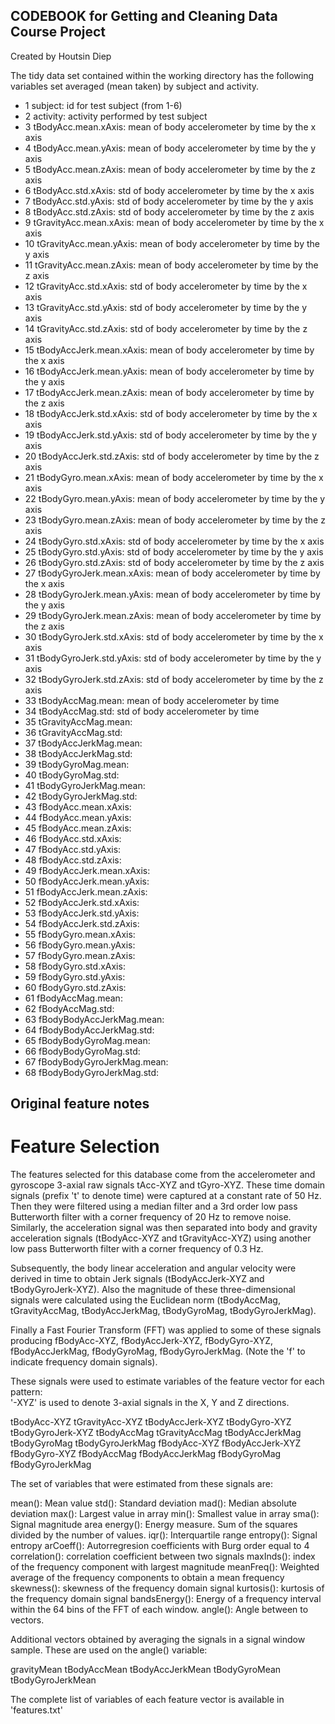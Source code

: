 ## CODEBOOK for Getting and Cleaning Data Course Project
Created by Houtsin Diep

The tidy data set contained within the working directory has the following variables set averaged (mean taken) by subject and activity.

* 1                    subject: id for test subject (from 1-6)
* 2                   activity: activity performed by test subject
* 3        tBodyAcc.mean.xAxis: mean of body accelerometer by time by the x axis
* 4        tBodyAcc.mean.yAxis: mean of body accelerometer by time by the y axis
* 5        tBodyAcc.mean.zAxis: mean of body accelerometer by time by the z axis
* 6         tBodyAcc.std.xAxis: std of body accelerometer by time by the x axis
* 7         tBodyAcc.std.yAxis: std of body accelerometer by time by the y axis
* 8         tBodyAcc.std.zAxis: std of body accelerometer by time by the z axis
* 9     tGravityAcc.mean.xAxis: mean of body accelerometer by time by the x axis
* 10    tGravityAcc.mean.yAxis: mean of body accelerometer by time by the y axis
* 11    tGravityAcc.mean.zAxis: mean of body accelerometer by time by the z axis
* 12     tGravityAcc.std.xAxis: std of body accelerometer by time by the x axis
* 13     tGravityAcc.std.yAxis: std of body accelerometer by time by the y axis
* 14     tGravityAcc.std.zAxis: std of body accelerometer by time by the z axis
* 15   tBodyAccJerk.mean.xAxis: mean of body accelerometer by time by the x axis
* 16   tBodyAccJerk.mean.yAxis: mean of body accelerometer by time by the y axis
* 17   tBodyAccJerk.mean.zAxis: mean of body accelerometer by time by the z axis
* 18    tBodyAccJerk.std.xAxis: std of body accelerometer by time by the x axis
* 19    tBodyAccJerk.std.yAxis: std of body accelerometer by time by the y axis
* 20    tBodyAccJerk.std.zAxis: std of body accelerometer by time by the z axis
* 21      tBodyGyro.mean.xAxis: mean of body accelerometer by time by the x axis
* 22      tBodyGyro.mean.yAxis: mean of body accelerometer by time by the y axis
* 23      tBodyGyro.mean.zAxis: mean of body accelerometer by time by the z axis
* 24       tBodyGyro.std.xAxis: std of body accelerometer by time by the x axis
* 25       tBodyGyro.std.yAxis: std of body accelerometer by time by the y axis
* 26       tBodyGyro.std.zAxis: std of body accelerometer by time by the z axis
* 27  tBodyGyroJerk.mean.xAxis: mean of body accelerometer by time by the x axis
* 28  tBodyGyroJerk.mean.yAxis: mean of body accelerometer by time by the y axis
* 29  tBodyGyroJerk.mean.zAxis: mean of body accelerometer by time by the z axis
* 30   tBodyGyroJerk.std.xAxis: std of body accelerometer by time by the x axis
* 31   tBodyGyroJerk.std.yAxis: std of body accelerometer by time by the y axis
* 32   tBodyGyroJerk.std.zAxis: std of body accelerometer by time by the z axis
* 33          tBodyAccMag.mean: mean of body accelerometer by time
* 34           tBodyAccMag.std: std of body accelerometer by time
* 35       tGravityAccMag.mean:
* 36        tGravityAccMag.std:
* 37      tBodyAccJerkMag.mean:
* 38       tBodyAccJerkMag.std:
* 39         tBodyGyroMag.mean:
* 40          tBodyGyroMag.std:
* 41     tBodyGyroJerkMag.mean:
* 42      tBodyGyroJerkMag.std:
* 43       fBodyAcc.mean.xAxis:
* 44       fBodyAcc.mean.yAxis:
* 45       fBodyAcc.mean.zAxis:
* 46        fBodyAcc.std.xAxis:
* 47        fBodyAcc.std.yAxis:
* 48        fBodyAcc.std.zAxis:
* 49   fBodyAccJerk.mean.xAxis:
* 50   fBodyAccJerk.mean.yAxis:
* 51   fBodyAccJerk.mean.zAxis:
* 52    fBodyAccJerk.std.xAxis:
* 53    fBodyAccJerk.std.yAxis:
* 54    fBodyAccJerk.std.zAxis:
* 55      fBodyGyro.mean.xAxis:
* 56      fBodyGyro.mean.yAxis:
* 57      fBodyGyro.mean.zAxis:
* 58       fBodyGyro.std.xAxis:
* 59       fBodyGyro.std.yAxis:
* 60       fBodyGyro.std.zAxis:
* 61          fBodyAccMag.mean:
* 62           fBodyAccMag.std:
* 63  fBodyBodyAccJerkMag.mean:
* 64   fBodyBodyAccJerkMag.std:
* 65     fBodyBodyGyroMag.mean:
* 66      fBodyBodyGyroMag.std:
* 67 fBodyBodyGyroJerkMag.mean:
* 68  fBodyBodyGyroJerkMag.std:

Original feature notes
---
Feature Selection 
=================

The features selected for this database come from the accelerometer and gyroscope 3-axial raw signals tAcc-XYZ and tGyro-XYZ. These time domain signals (prefix 't' to denote time) were captured at a constant rate of 50 Hz. Then they were filtered using a median filter and a 3rd order low pass Butterworth filter with a corner frequency of 20 Hz to remove noise. Similarly, the acceleration signal was then separated into body and gravity acceleration signals (tBodyAcc-XYZ and tGravityAcc-XYZ) using another low pass Butterworth filter with a corner frequency of 0.3 Hz. 

Subsequently, the body linear acceleration and angular velocity were derived in time to obtain Jerk signals (tBodyAccJerk-XYZ and tBodyGyroJerk-XYZ). Also the magnitude of these three-dimensional signals were calculated using the Euclidean norm (tBodyAccMag, tGravityAccMag, tBodyAccJerkMag, tBodyGyroMag, tBodyGyroJerkMag). 

Finally a Fast Fourier Transform (FFT) was applied to some of these signals producing fBodyAcc-XYZ, fBodyAccJerk-XYZ, fBodyGyro-XYZ, fBodyAccJerkMag, fBodyGyroMag, fBodyGyroJerkMag. (Note the 'f' to indicate frequency domain signals). 

These signals were used to estimate variables of the feature vector for each pattern:  
'-XYZ' is used to denote 3-axial signals in the X, Y and Z directions.

tBodyAcc-XYZ
tGravityAcc-XYZ
tBodyAccJerk-XYZ
tBodyGyro-XYZ
tBodyGyroJerk-XYZ
tBodyAccMag
tGravityAccMag
tBodyAccJerkMag
tBodyGyroMag
tBodyGyroJerkMag
fBodyAcc-XYZ
fBodyAccJerk-XYZ
fBodyGyro-XYZ
fBodyAccMag
fBodyAccJerkMag
fBodyGyroMag
fBodyGyroJerkMag

The set of variables that were estimated from these signals are: 

mean(): Mean value
std(): Standard deviation
mad(): Median absolute deviation 
max(): Largest value in array
min(): Smallest value in array
sma(): Signal magnitude area
energy(): Energy measure. Sum of the squares divided by the number of values. 
iqr(): Interquartile range 
entropy(): Signal entropy
arCoeff(): Autorregresion coefficients with Burg order equal to 4
correlation(): correlation coefficient between two signals
maxInds(): index of the frequency component with largest magnitude
meanFreq(): Weighted average of the frequency components to obtain a mean frequency
skewness(): skewness of the frequency domain signal 
kurtosis(): kurtosis of the frequency domain signal 
bandsEnergy(): Energy of a frequency interval within the 64 bins of the FFT of each window.
angle(): Angle between to vectors.

Additional vectors obtained by averaging the signals in a signal window sample. These are used on the angle() variable:

gravityMean
tBodyAccMean
tBodyAccJerkMean
tBodyGyroMean
tBodyGyroJerkMean

The complete list of variables of each feature vector is available in 'features.txt'
